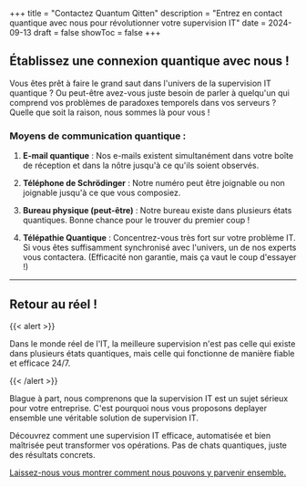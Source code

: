 +++
title = "Contactez Quantum Qitten"
description = "Entrez en contact quantique avec nous pour révolutionner votre supervision IT"
date = 2024-09-13
draft = false
showToc = false
+++

## Établissez une connexion quantique avec nous !

Vous êtes prêt à faire le grand saut dans l'univers de la supervision IT quantique ? Ou peut-être avez-vous juste besoin de parler à quelqu'un qui comprend vos problèmes de paradoxes temporels dans vos serveurs ? Quelle que soit la raison, nous sommes là pour vous !

### Moyens de communication quantique :

1. **E-mail quantique** : Nos e-mails existent simultanément dans votre boîte de réception et dans la nôtre jusqu'à ce qu'ils soient observés.

2. **Téléphone de Schrödinger** : Notre numéro peut être joignable ou non joignable jusqu'à ce que vous composiez.

3. **Bureau physique (peut-être)** : Notre bureau existe dans plusieurs états quantiques. Bonne chance pour le trouver du premier coup !

4. **Télépathie Quantique** : Concentrez-vous très fort sur votre problème IT. Si vous êtes suffisamment synchronisé avec l'univers, un de nos experts vous contactera. (Efficacité non garantie, mais ça vaut le coup d'essayer !)

---

## Retour au  réel !


{{< alert >}}

Dans le monde réel de l'IT, la meilleure supervision n'est pas celle qui existe dans plusieurs états quantiques, mais celle qui fonctionne de manière fiable et efficace 24/7. 

{{< /alert >}}



Blague à part, nous comprenons que la supervision IT est un sujet sérieux pour votre entreprise. C'est pourquoi nous vous proposons deplayer ensemble une  véritable solution de supervision IT.

Découvrez comment une supervision IT efficace, automatisée et bien maîtrisée peut transformer vos opérations. Pas de chats quantiques, juste des résultats concrets.

[Laissez-nous vous montrer comment nous pouvons y parvenir ensemble.](/reality-check)
